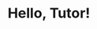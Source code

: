 ---
title: "Hello, Tutor!"
output: 
  tutor::tutorial:
    progressive: true
runtime: shiny_prerendered
---